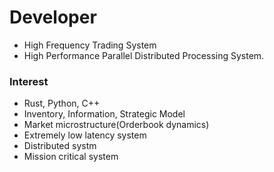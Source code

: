 # Developer
- High Frequency Trading System
- High Performance Parallel Distributed Processing System.

### Interest
- Rust, Python, C++
- Inventory, Information, Strategic Model
- Market microstructure(Orderbook dynamics)
- Extremely low latency system
- Distributed systm 
- Mission critical system
